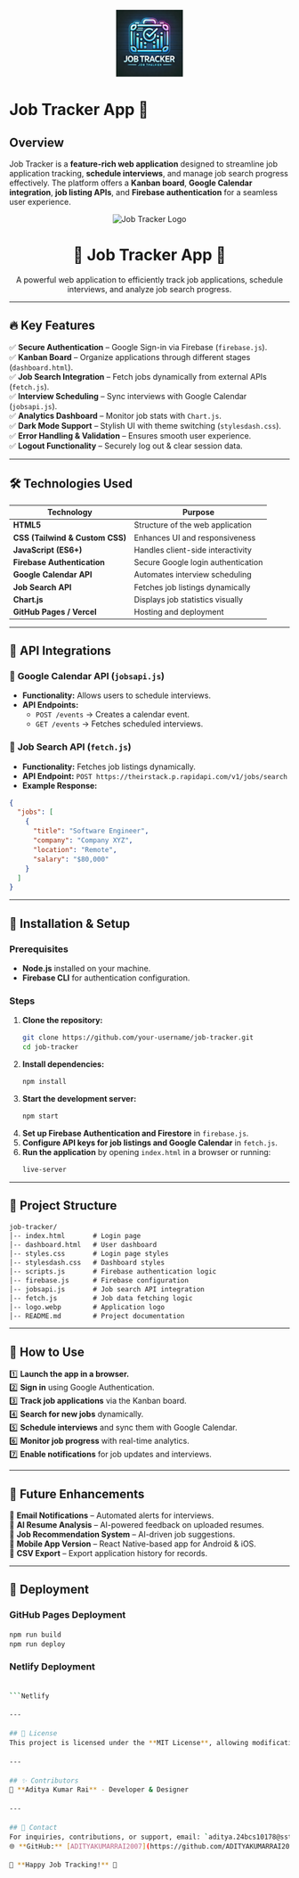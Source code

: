 
<p align="center">
  <img src="logo.webp" alt="Job Tracker Logo" width="120">
</p>

# Job Tracker App 🚀

## Overview
Job Tracker is a **feature-rich web application** designed to streamline job application tracking, **schedule interviews**, and manage job search progress effectively. The platform offers a **Kanban board**, **Google Calendar integration**, **job listing APIs**, and **Firebase authentication** for a seamless user experience.
<p align="center">
  <img src="assets/logo.webp" alt="Job Tracker Logo" width="150">
</p>

<h1 align="center">📌 Job Tracker App 🚀</h1>

<p align="center">
  A powerful web application to efficiently track job applications, schedule interviews, and analyze job search progress.
</p>

---

## 🔥 Key Features
✅ **Secure Authentication** – Google Sign-in via Firebase (`firebase.js`).  
✅ **Kanban Board** – Organize applications through different stages (`dashboard.html`).  
✅ **Job Search Integration** – Fetch jobs dynamically from external APIs (`fetch.js`).  
✅ **Interview Scheduling** – Sync interviews with Google Calendar (`jobsapi.js`).  
✅ **Analytics Dashboard** – Monitor job stats with `Chart.js`.  
✅ **Dark Mode Support** – Stylish UI with theme switching (`stylesdash.css`).  
✅ **Error Handling & Validation** – Ensures smooth user experience.  
✅ **Logout Functionality** – Securely log out & clear session data.  

---

## 🛠️ Technologies Used
| Technology   | Purpose |
|-------------|------------------------------------------------------|
| **HTML5**   | Structure of the web application |
| **CSS (Tailwind & Custom CSS)** | Enhances UI and responsiveness |
| **JavaScript (ES6+)** | Handles client-side interactivity |
| **Firebase Authentication** | Secure Google login authentication |
| **Google Calendar API** | Automates interview scheduling |
| **Job Search API** | Fetches job listings dynamically |
| **Chart.js** | Displays job statistics visually |
| **GitHub Pages / Vercel** | Hosting and deployment |

---

## 🔗 API Integrations
### 🔹 **Google Calendar API** (`jobsapi.js`)
- **Functionality:** Allows users to schedule interviews.
- **API Endpoints:**
  - `POST /events` → Creates a calendar event.
  - `GET /events` → Fetches scheduled interviews.

### 🔹 **Job Search API** (`fetch.js`)
- **Functionality:** Fetches job listings dynamically.
- **API Endpoint:** `POST https://theirstack.p.rapidapi.com/v1/jobs/search`
- **Example Response:**
```json
{
  "jobs": [
    {
      "title": "Software Engineer",
      "company": "Company XYZ",
      "location": "Remote",
      "salary": "$80,000"
    }
  ]
}
```

---

## 🚀 Installation & Setup
### Prerequisites
- **Node.js** installed on your machine.
- **Firebase CLI** for authentication configuration.

### Steps
1. **Clone the repository:**
   ```sh
   git clone https://github.com/your-username/job-tracker.git
   cd job-tracker
   ```
2. **Install dependencies:**
   ```sh
   npm install
   ```
3. **Start the development server:**
   ```sh
   npm start
   ```
4. **Set up Firebase Authentication and Firestore** in `firebase.js`.
5. **Configure API keys for job listings and Google Calendar** in `fetch.js`.
6. **Run the application** by opening `index.html` in a browser or running:
   ```sh
   live-server
   ```

---

## 📂 Project Structure
```
job-tracker/
│-- index.html       # Login page
│-- dashboard.html   # User dashboard
│-- styles.css       # Login page styles
│-- stylesdash.css   # Dashboard styles
│-- scripts.js       # Firebase authentication logic
│-- firebase.js      # Firebase configuration
│-- jobsapi.js       # Job search API integration
│-- fetch.js         # Job data fetching logic
│-- logo.webp        # Application logo
│-- README.md        # Project documentation
```

---

## 🎯 How to Use
1️⃣ **Launch the app in a browser.**  
2️⃣ **Sign in** using Google Authentication.  
3️⃣ **Track job applications** via the Kanban board.  
4️⃣ **Search for new jobs** dynamically.  
5️⃣ **Schedule interviews** and sync them with Google Calendar.  
6️⃣ **Monitor job progress** with real-time analytics.  
7️⃣ **Enable notifications** for job updates and interviews.  

---

## 🔮 Future Enhancements
🚀 **Email Notifications** – Automated alerts for interviews.  
🚀 **AI Resume Analysis** – AI-powered feedback on uploaded resumes.  
🚀 **Job Recommendation System** – AI-driven job suggestions.  
🚀 **Mobile App Version** – React Native-based app for Android & iOS.  
🚀 **CSV Export** – Export application history for records.  

---

## 📢 Deployment
### **GitHub Pages Deployment**
```sh
npm run build
npm run deploy
```
### **Netlify Deployment**
```sh

```Netlify

---

## 📜 License
This project is licensed under the **MIT License**, allowing modifications and commercial use.

---

## ✨ Contributors
👤 **Aditya Kumar Rai** - Developer & Designer

---

## 📩 Contact
For inquiries, contributions, or support, email: `aditya.24bcs10178@sst.scaler.com`  
🌐 **GitHub:** [ADITYAKUMARRAI2007](https://github.com/ADITYAKUMARRAI2007)  

🚀 **Happy Job Tracking!** 🎯


